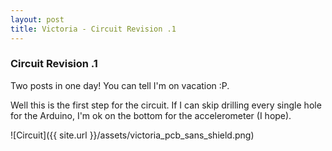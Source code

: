 ```yaml
---
layout: post
title: Victoria - Circuit Revision .1
---
```


### Circuit Revision .1 ###

Two posts in one day! You can tell I'm on vacation :P.

Well this is the first step for the circuit. If I can skip drilling every single hole for the Arduino, I'm ok on the bottom for the accelerometer (I hope).

![Circuit]({{ site.url }}/assets/victoria_pcb_sans_shield.png)
